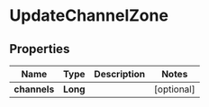 

# UpdateChannelZone


## Properties

Name | Type | Description | Notes
------------ | ------------- | ------------- | -------------
**channels** | **Long** |  |  [optional]



